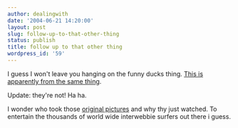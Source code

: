 ```yaml
---
author: dealingwith
date: '2004-06-21 14:20:00'
layout: post
slug: follow-up-to-that-other-thing
status: publish
title: follow up to that other thing
wordpress_id: '59'
---
```


I guess I won't leave you hanging on the funny ducks thing. [This is
apparently from the same thing][1].

Update: they're not! Ha ha.

I wonder who took those [original pictures][2] and why thy just watched. To
entertain the thousands of world wide interwebbie surfers out there i guess.

   [1]: http://www.manzonderkop.be/Post/?P_ID=4582

   [2]: http://www.livejournal.com/users/dealingwith/9104.html

